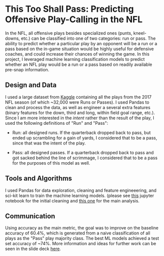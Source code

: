 # This Too Shall Pass: Predicting Offensive Play-Calling in the NFL

In the NFL, all offensive plays besides specialized ones (punts, kneel-downs, etc.)  can be classified into one of two categories: run or pass.  The ability to predict whether a particular play by an opponent will be a run or a pass based on the in-game situation would be highly useful for defensive coaches, and could increase their chances of winning the game.  In this project, I leveraged machine learning classification models to predict whether an NFL play would be a run or a pass based on readily available pre-snap information.

## Design and Data

I used a large dataset from [Kaggle](https://www.kaggle.com/pepepython/spotify-huge-database-daily-charts-over-3-years?select=Database+to+calculate+popularity.csv) containing all the plays from the 2017 NFL season (of which ~32,000 were Runs or Passes).  I used Pandas to clean and process the data, as well as engineer a several extra features (binary features for the down, third and long, within field goal range, etc.).  Since I am more interested in the *intent* rather than the result of the play, I used the following definitions of "Run" and "Pass":

- Run: all designed runs.   If the quarterback dropped back to pass, but ended up scrambling for a gain of yards, I considered that to be a pass, since that was the intent of the play.

- Pass: all designed passes.  If a quarterback dropped back to pass and got sacked behind the line of scrimmage, I considered that to be a pass for the purposes of this model as well.

## Tools and Algorithms

I used Pandas for data exploration, cleaning and feature engineeering, and sci-kit learn to  train the machine learning models. (please see [this](https://github.com/andreilevin/Classification_project/blob/main/nfl-cleaning.ipynb) jupyter notebook  for the initial cleaning and [this one](https://github.com/andreilevin/Classification_project/blob/main/nfl-modeling2.ipynb)  for the main analysis.


## Communication

Using accuracy as the main metric, the goal was to improve on the baseline accuracy of 60.4%, which is generated from a naive classification of all plays as the "Pass" play majority class.  The best ML models achieved a test set accuracy of ~74%.  More information and ideas for further work can be seen in the slide deck [here](https://github.com/andreilevin/Classification_project/blob/main/AndreiPresentation.pdf).  

